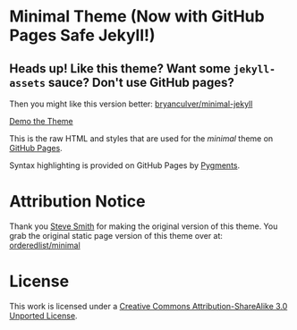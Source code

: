 # Minimal Theme (Now with GitHub Pages Safe Jekyll!)

## Heads up! Like this theme? Want some `jekyll-assets` sauce? Don't use GitHub pages?

Then you might like this version better: [bryanculver/minimal-jekyll](https://github.com/bryanculver/minimal-jekyll)

[Demo the Theme](https://bryanculver.github.io/minimial-jekyll-ghp/)

This is the raw HTML and styles that are used for the *minimal* theme on [GitHub Pages](http://pages.github.com/).

Syntax highlighting is provided on GitHub Pages by [Pygments](http://pygments.org).

# Attribution Notice
Thank you [Steve Smith](https://github.com/orderedlist) for making the original version of this theme. You grab the original static page version of this theme over at: [orderedlist/minimal](https://github.com/orderedlist/minimal)

# License
This work is licensed under a [Creative Commons Attribution-ShareAlike 3.0 Unported License](http://creativecommons.org/licenses/by-sa/3.0/).



